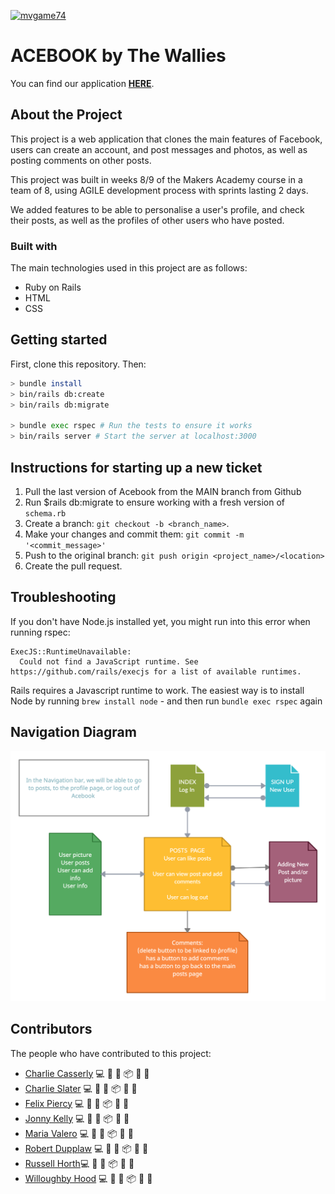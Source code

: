 [![mvgame74](https://circleci.com/gh/mvgame74/acebook-rails-The-Wallies.svg?style=svg&circle-token=692d9c4c326e8e079500a081b14042d7f4f35637)](https://circleci.com/gh/mvgame74/acebook-rails-The-Wallies)

# ACEBOOK by The Wallies

You can find our application **[HERE](https://aqueous-harbor-18057.herokuapp.com/posts)**.


## About the Project 

This project is a web application that clones the main features of Facebook, users can create an account, and post messages and photos, as well as posting comments on other posts.

This project was built in weeks 8/9 of the Makers Academy course in a team of 8, using AGILE development process with sprints lasting 2 days.

We added features to be able to personalise a user's profile, and check their posts, as well as the profiles of other users who have posted.

### Built with

The main technologies used in this project are as follows:

* Ruby on Rails
* HTML
* CSS

## Getting started

First, clone this repository. Then:

```bash
> bundle install
> bin/rails db:create
> bin/rails db:migrate

> bundle exec rspec # Run the tests to ensure it works
> bin/rails server # Start the server at localhost:3000
```

## Instructions for starting up a new ticket


1. Pull the last version of Acebook from the MAIN branch from Github
2. Run $rails db:migrate to ensure working with a fresh version of `schema.rb`
2. Create a branch: `git checkout -b <branch_name>`.
3. Make your changes and commit them: `git commit -m '<commit_message>'`
4. Push to the original branch: `git push origin <project_name>/<location>`
5. Create the pull request.


## Troubleshooting

If you don't have Node.js installed yet, you might run into this error when running rspec:

```
ExecJS::RuntimeUnavailable:
  Could not find a JavaScript runtime. See https://github.com/rails/execjs for a list of available runtimes.
 ```

Rails requires a Javascript runtime to work. The easiest way is to install Node by running `brew install node` - and then run `bundle exec rspec` again

## Navigation Diagram

![Navigation Diagram](./app/assets/images/Acebook.jpg)

## Contributors

The people who have contributed to this project:

* [Charlie Casserly](https://github.com/charlie-casserly) 💻 🔣 📖 📦 👀 📓
* [Charlie Slater](https://github.com/cms718) 💻 🔣 📖 📦 👀 📓
* [Felix Piercy](https://github.com/fel1xp) 💻 🔣 📖 📦 👀 📓
* [Jonny Kelly](https://github.com/JD-Kelly) 💻 🔣 📖 📦 👀 📓
* [Maria Valero](https://github.com/mvgame74) 💻 🔣 📖 📦 👀 📓
* [Robert Dupplaw](https://github.com/rdupplaw) 💻 🔣 📖 📦 👀 📓
* [Russell Horth](https://github.com/russell-h)💻 🔣 📖 📦 👀 📓
* [Willoughby Hood](https://github.com/Wh3g) 💻 🔣 📖 📦 👀 📓

